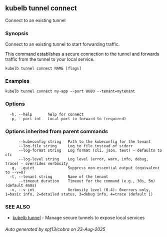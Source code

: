 ## kubelb tunnel connect

Connect to an existing tunnel

### Synopsis

Connect to an existing tunnel to start forwarding traffic.

This command establishes a secure connection to the tunnel and forwards
traffic from the tunnel to your local service.


```
kubelb tunnel connect NAME [flags]
```

### Examples

```
kubelb tunnel connect my-app --port 8080 --tenant=mytenant
```

### Options

```
  -h, --help       help for connect
  -p, --port int   Local port to forward to (required)
```

### Options inherited from parent commands

```
      --kubeconfig string   Path to the kubeconfig for the tenant
      --log-file string     Log to file instead of stderr
      --log-format string   Log format (cli, json, text) - defaults to cli
      --log-level string    Log level (error, warn, info, debug, trace) - overrides verbosity
  -q, --quiet               Suppress non-essential output (equivalent to --v=0)
  -t, --tenant string       Name of the tenant
      --timeout duration    Timeout for the command (e.g., 30s, 5m) (default 4m0s)
  -v, --v int               Verbosity level (0-4): 0=errors only, 1=basic info, 2=detailed status, 3=debug info, 4=trace (default 1)
```

### SEE ALSO

* [kubelb tunnel](kubelb_tunnel.md)	 - Manage secure tunnels to expose local services

###### Auto generated by spf13/cobra on 23-Aug-2025

